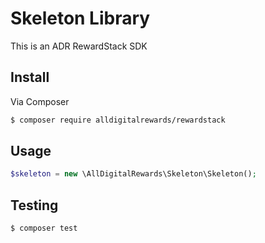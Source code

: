 # Skeleton Library

This is an ADR RewardStack SDK

## Install

Via Composer

``` bash
$ composer require alldigitalrewards/rewardstack
```

## Usage

``` php
$skeleton = new \AllDigitalRewards\Skeleton\Skeleton();
```

## Testing

``` bash
$ composer test
```
 